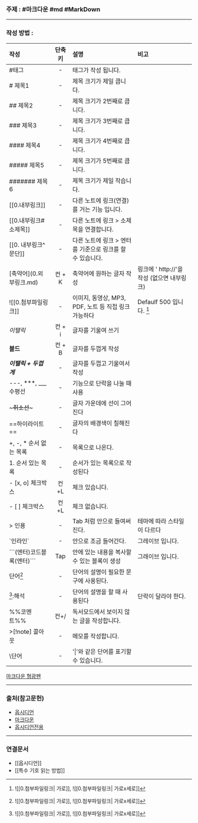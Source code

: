 ### 주제 : #마크다운 #md #MarkDown

___

### 작성 방법 : 

| 작성 | 단축키 | 설명 | 비고
| :- | :-: | :- | :- 
| #태그| - | 태그가 작성 됩니다.
| # 제목1 | - | 제목 크기가 제일 큽니다.
| ## 제목2 | - | 제목 크기가 2번째로 큽니다.
| ### 제목3 | - | 제목 크기가 3번째로 큽니다.
| #### 제목4 | - | 제목 크기가 4번째로 큽니다.
| ##### 제목5 | - | 제목 크기가 5번째로 큽니다.
| ####### 제목6 | - | 제목 크기가 제일 작습니다.
| \[[0.내부링크]] | - | 다른 노트에 링크(연결)를 거는 기능 입니다.
| \[[0.내부링크#소제목]] | - | 다른 노트에 링크 > 소제목을 연결합니다.
| \[[0. 내부링크^문단]] | - | 다른 노트에 링크 > 엔터를 기준으로 링크를 할 수 있습니다.
| \[축약어](0.외부링크.md) | 컨 + K | 축약어에 원하는 글자 작성 | 링크에 ' http://'을 작성 (없으면 내부링크)
| ![[0.첨부파일링크]] | - | 이미지, 동영상, MP3, PDF, 노트 등 직접 링크 가능하다 | Defaulf 500 입니다. [^1]
| *이탤릭* | 컨 + i | 글자를 기울여 쓰기
| **볼드** | 컨 + B | 글자를 두껍게 작성
| ***이탤릭 + 두껍게*** | - | 글자를 두껍고 기울여서 작성
| ---, ***, ___수평선 | - | 기능으로 단락을 나눌 때 사용
| ~~~취소선~~~ | - | 글자 가운데에 선이 그어진다
| \==하이라이트== | - | 글자의 배경색이 칠해진다
| +, -, * 순서 없는 목록 | - | 목록으로 나온다.
| 1. 순서 있는 목록 | - | 순서가 있는 목록으로 작성된다
| - [x, o] 체크박스 | 컨+L | 체크 있습니다.
| - [ ] 체크박스 | 컨+L | 체크 없습니다.
| > 인용 | - | Tab 처럼 안으로 들여써진다. | 테마에 따라 스타일이 다르다
| \`인라인` | - | 안으로 조금 들어간다. | 그레이브 입니다.
| \```(엔터)코드블록(엔터)``` | Tap | 안에 있는 내용을 복사할 수 있는 블록이 생성 | 그래이브 입니다.
| 단어[^1] | - | 단어의 설명이 필요한 문구에 사용된다.
| [^1]:해석 | - | 단어의 설명을 할 때 사용된다 | 단락이 달라야 한다.
| \%%코멘트%% | 컨+/ | 독서모드에서 보이지 않는 글을 작성합니다.
| >[!note] 콜아웃 | - | 메모를 작성합니다.
| \단어 | - | '\|'와 같은 단어를 표기할 수 있습니다.

[마크다운 형광펜](https://geniewishescometrue.tistory.com/entry/%EB%A7%88%ED%81%AC%EB%8B%A4%EC%9A%B4-%EA%B4%80%EB%A0%A8-%ED%8C%81-%EA%B8%80-%EC%83%89%EC%83%81-%ED%98%95%EA%B4%91%ED%8E%9C)

___
### 출처(참고문헌)

- [옵시디언](https://help.obsidian.md/Contributing+to+Obsidian/Style+guide#Markdown)
- [마크다운](https://help.obsidian.md/Editing+and+formatting/Basic+formatting+syntax)
-  [옵시디언전용](https://help.obsidian.md/Editing+and+formatting/Obsidian+Flavored+Markdown)

___

### 연결문서

- [[옵시디언]]
- [[특수 기호 읽는 방법]]





[^1]: ![[0.첨부파일링크| 가로]], ![[0.첨부파일링크| 가로x세로]]
